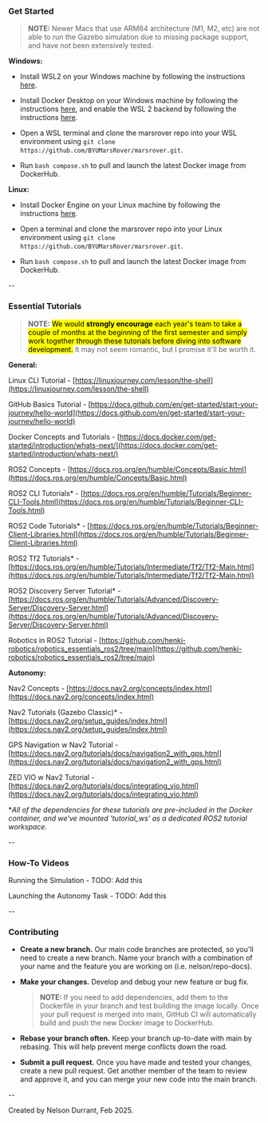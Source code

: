 ### Get Started

> **NOTE:** Newer Macs that use ARM64 architecture (M1, M2, etc) are not able to run the Gazebo simulation due to missing package support, and have not been extensively tested.

**Windows:**

- Install WSL2 on your Windows machine by following the instructions [here](https://docs.microsoft.com/en-us/windows/wsl/install).

- Install Docker Desktop on your Windows machine by following the instructions [here](https://docs.docker.com/desktop/), and enable the WSL 2 backend by following the instructions [here](https://docs.docker.com/desktop/windows/wsl/).

- Open a WSL terminal and clone the marsrover repo into your WSL environment using `git clone https://github.com/BYUMarsRover/marsrover.git`.

- Run `bash compose.sh` to pull and launch the latest Docker image from DockerHub.

**Linux:**

- Install Docker Engine on your Linux machine by following the instructions [here](https://docs.docker.com/engine/install/ubuntu/).

- Open a terminal and clone the marsrover repo into your Linux environment using `git clone https://github.com/BYUMarsRover/marsrover.git`.

- Run `bash compose.sh` to pull and launch the latest Docker image from DockerHub.

--

### Essential Tutorials

> **NOTE:** <mark>We would **strongly encourage** each year's team to take a couple of months at the beginning of the first semester and simply work together through these tutorials before diving into software development.</mark> It may not seem romantic, but I promise it'll be worth it.

**General:**

Linux CLI Tutorial - [https://linuxjourney.com/lesson/the-shell](https://linuxjourney.com/lesson/the-shell)

GitHub Basics Tutorial - [https://docs.github.com/en/get-started/start-your-journey/hello-world](https://docs.github.com/en/get-started/start-your-journey/hello-world)

Docker Concepts and Tutorials - [https://docs.docker.com/get-started/introduction/whats-next/](https://docs.docker.com/get-started/introduction/whats-next/)

ROS2 Concepts - [https://docs.ros.org/en/humble/Concepts/Basic.html](https://docs.ros.org/en/humble/Concepts/Basic.html)

ROS2 CLI Tutorials* - [https://docs.ros.org/en/humble/Tutorials/Beginner-CLI-Tools.html](https://docs.ros.org/en/humble/Tutorials/Beginner-CLI-Tools.html)

ROS2 Code Tutorials* - [https://docs.ros.org/en/humble/Tutorials/Beginner-Client-Libraries.html](https://docs.ros.org/en/humble/Tutorials/Beginner-Client-Libraries.html)

ROS2 Tf2 Tutorials* - [https://docs.ros.org/en/humble/Tutorials/Intermediate/Tf2/Tf2-Main.html](https://docs.ros.org/en/humble/Tutorials/Intermediate/Tf2/Tf2-Main.html)

ROS2 Discovery Server Tutorial* - [https://docs.ros.org/en/humble/Tutorials/Advanced/Discovery-Server/Discovery-Server.html](https://docs.ros.org/en/humble/Tutorials/Advanced/Discovery-Server/Discovery-Server.html)

Robotics in ROS2 Tutorial - [https://github.com/henki-robotics/robotics_essentials_ros2/tree/main](https://github.com/henki-robotics/robotics_essentials_ros2/tree/main)

**Autonomy:**

Nav2 Concepts - [https://docs.nav2.org/concepts/index.html](https://docs.nav2.org/concepts/index.html)

Nav2 Tutorials (Gazebo Classic)* - [https://docs.nav2.org/setup_guides/index.html](https://docs.nav2.org/setup_guides/index.html)

GPS Navigation w Nav2 Tutorial - [https://docs.nav2.org/tutorials/docs/navigation2_with_gps.html](https://docs.nav2.org/tutorials/docs/navigation2_with_gps.html)

ZED VIO w Nav2 Tutorial - [https://docs.nav2.org/tutorials/docs/integrating_vio.html](https://docs.nav2.org/tutorials/docs/integrating_vio.html)

**All of the dependencies for these tutorials are pre-included in the Docker container, and we've mounted 'tutorial_ws' as a dedicated ROS2 tutorial workspace.*

--

### How-To Videos

Running the Simulation - TODO: Add this

Launching the Autonomy Task - TODO: Add this

--

### Contributing

- **Create a new branch.** Our main code branches are protected, so you'll need to create a new branch. Name your branch with a combination of your name and the feature you are working on (i.e. nelson/repo-docs).

- **Make your changes.** Develop and debug your new feature or bug fix.

  > **NOTE:** If you need to add dependencies, add them to the Dockerfile in your branch and test building the image locally. Once your pull request is merged into main, GitHub CI will automatically build and push the new Docker image to DockerHub.

- **Rebase your branch often.** Keep your branch up-to-date with main by rebasing. This will help prevent merge conflicts down the road.

- **Submit a pull request.** Once you have made and tested your changes, create a new pull request. Get another member of the team to review and approve it, and you can merge your new code into the main branch.

--

Created by Nelson Durrant, Feb 2025.
